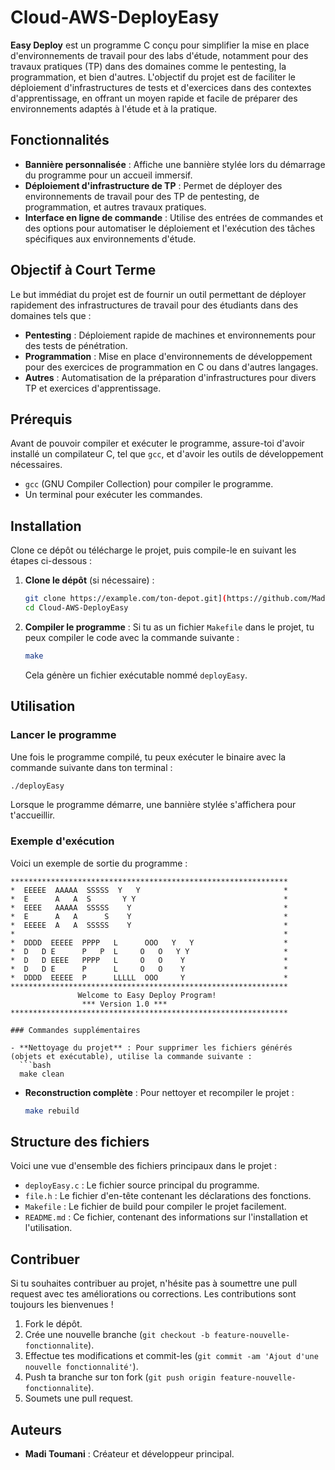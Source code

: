 # Cloud-AWS-DeployEasy


**Easy Deploy** est un programme C conçu pour simplifier la mise en place d'environnements de travail pour des labs d'étude, notamment pour des travaux pratiques (TP) dans des domaines comme le pentesting, la programmation, et bien d'autres. L'objectif du projet est de faciliter le déploiement d'infrastructures de tests et d'exercices dans des contextes d'apprentissage, en offrant un moyen rapide et facile de préparer des environnements adaptés à l'étude et à la pratique.

## Fonctionnalités

- **Bannière personnalisée** : Affiche une bannière stylée lors du démarrage du programme pour un accueil immersif.
- **Déploiement d'infrastructure de TP** : Permet de déployer des environnements de travail pour des TP de pentesting, de programmation, et autres travaux pratiques.
- **Interface en ligne de commande** : Utilise des entrées de commandes et des options pour automatiser le déploiement et l'exécution des tâches spécifiques aux environnements d'étude.

## Objectif à Court Terme

Le but immédiat du projet est de fournir un outil permettant de déployer rapidement des infrastructures de travail pour des étudiants dans des domaines tels que :

- **Pentesting** : Déploiement rapide de machines et environnements pour des tests de pénétration.
- **Programmation** : Mise en place d'environnements de développement pour des exercices de programmation en C ou dans d'autres langages.
- **Autres** : Automatisation de la préparation d'infrastructures pour divers TP et exercices d'apprentissage.

## Prérequis

Avant de pouvoir compiler et exécuter le programme, assure-toi d'avoir installé un compilateur C, tel que `gcc`, et d'avoir les outils de développement nécessaires.

- `gcc` (GNU Compiler Collection) pour compiler le programme.
- Un terminal pour exécuter les commandes.

## Installation

Clone ce dépôt ou télécharge le projet, puis compile-le en suivant les étapes ci-dessous :

1. **Clone le dépôt** (si nécessaire) :
   ```bash
   git clone https://example.com/ton-depot.git](https://github.com/Madi-Toumani-benmohamed/Cloud-AWS-DeployEasy.git
   cd Cloud-AWS-DeployEasy
   ```

2. **Compiler le programme** :
   Si tu as un fichier `Makefile` dans le projet, tu peux compiler le code avec la commande suivante :
   ```bash
   make
   ```
   Cela génère un fichier exécutable nommé `deployEasy`.

## Utilisation

### Lancer le programme

Une fois le programme compilé, tu peux exécuter le binaire avec la commande suivante dans ton terminal :

```bash
./deployEasy
```

Lorsque le programme démarre, une bannière stylée s'affichera pour t'accueillir.

### Exemple d'exécution

Voici un exemple de sortie du programme :

```
**************************************************************
*  EEEEE  AAAAA  SSSSS  Y   Y                                *
*  E      A   A  S       Y Y                                 *
*  EEEE   AAAAA  SSSSS    Y                                  *
*  E      A   A      S    Y                                  *
*  EEEEE  A   A  SSSSS    Y                                  *
*                                                            *
*  DDDD  EEEEE  PPPP   L      OOO   Y   Y                    *
*  D   D E      P   P  L     O   O   Y Y                     *
*  D   D EEEE   PPPP   L     O   O    Y                      *
*  D   D E      P      L     O   O    Y                      *
*  DDDD  EEEEE  P      LLLLL  OOO     Y                      *
**************************************************************
               Welcome to Easy Deploy Program!               
                *** Version 1.0 ***                           
**************************************************************

### Commandes supplémentaires

- **Nettoyage du projet** : Pour supprimer les fichiers générés (objets et exécutable), utilise la commande suivante :
  ```bash
  make clean
  ```

- **Reconstruction complète** : Pour nettoyer et recompiler le projet :
  ```bash
  make rebuild
  ```

## Structure des fichiers

Voici une vue d'ensemble des fichiers principaux dans le projet :

- `deployEasy.c` : Le fichier source principal du programme.
- `file.h` : Le fichier d'en-tête contenant les déclarations des fonctions.
- `Makefile` : Le fichier de build pour compiler le projet facilement.
- `README.md` : Ce fichier, contenant des informations sur l'installation et l'utilisation.

## Contribuer

Si tu souhaites contribuer au projet, n'hésite pas à soumettre une pull request avec tes améliorations ou corrections. Les contributions sont toujours les bienvenues !

1. Fork le dépôt.
2. Crée une nouvelle branche (`git checkout -b feature-nouvelle-fonctionnalite`).
3. Effectue tes modifications et commit-les (`git commit -am 'Ajout d'une nouvelle fonctionnalité'`).
4. Push ta branche sur ton fork (`git push origin feature-nouvelle-fonctionnalite`).
5. Soumets une pull request.

## Auteurs

- **Madi Toumani** : Créateur et développeur principal.


